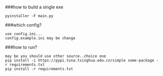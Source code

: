 ###how to build a single exe
~~~~
pyinstaller -F main.py
~~~~
###which config?
~~~~
use config.ini...
config.example.ini may be change
~~~~
###how to run?
~~~~
may be you should use other source..choice one
pip install -i https://pypi.tuna.tsinghua.edu.cn/simple some-package -r requirements.txt
pip install -r requirements.txt
~~~~